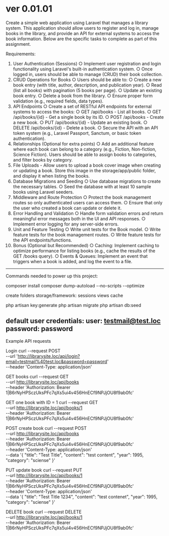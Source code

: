 # ver 0.01.01

Create a simple web application using Laravel that manages a library system. This application
should allow users to register and log in, manage books in the library, and provide an API for
external systems to access the book information. Below are the specific tasks to complete as
part of this assignment.

Requirements:
1. User Authentication (Sessions)
   ○ Implement user registration and login functionality using Laravel's built-in authentication system.
   ○ Once logged in, users should be able to manage (CRUD) their book collection.
2. CRUD Operations for Books
   ○ Users should be able to:
   ○ Create a new book entry (with title, author, description, and publication year).
   ○ Read (list all books) with pagination (5 books per page).
   ○ Update an existing book entry.
   ○ Delete a book from the library.
   ○ Ensure proper form validation (e.g., required fields, data types).
3. API Endpoints
   ○ Create a set of RESTful API endpoints for external systems to access the books:
   ○ GET /api/books - List all books.
   ○ GET /api/books/{id} - Get a single book by its ID.
   ○ POST /api/books - Create a new book.
   ○ PUT /api/books/{id} - Update an existing book.
   ○ DELETE /api/books/{id} - Delete a book.
   ○ Secure the API with an API token system (e.g., Laravel Passport, Sanctum, or basic token authentication).
4. Relationships (Optional for extra points)
   ○ Add an additional feature where each book can belong to a category (e.g., Fiction, Non-fiction, Science Fiction). Users should be able to assign books to categories, and
   filter books by category.
5. File Uploads - Allow users to upload a book cover image when creating or updating a book. Store this
   image in the storage/app/public folder, and display it when listing the books.
6. Database Migrations and Seeding
   ○ Use database migrations to create the necessary tables.
   ○ Seed the database with at least 10 sample books using Laravel seeders.
7. Middleware and Route Protection
   ○ Protect the book management routes so only authenticated users can access them.
   ○ Ensure that only the user who created a book can update or delete it.
8. Error Handling and Validation
   ○ Handle form validation errors and return meaningful error messages both in the UI and API responses.
   ○ Implement error logging for any server-side errors.
9. Unit and Feature Testing
   ○ Write unit tests for the Book model.
   ○ Write feature tests for the book management routes.
   ○ Write feature tests for the API endpoints/functions.
10. Bonus (Optional but Recommended)
    ○ Caching: Implement caching to optimize performance for listing books (e.g., cache the results of the GET /books query).
    ○ Events & Queues: Implement an event that triggers when a book is added, and log the event to a file.

--------------------------------------------------

Commands needed to power up this project:
 
composer install
composer dump-autoload --no-scripts --optimize

create folders storage/framework:
    sessions
    views
    cache

php artisan key:generate
php artisan migrate
php artisan db:seed

default user credentials:
user: testmail@test.loc
password: password
-----------------------------------------------------
Example API requests

Login
curl --request POST \
--url 'http://librarysite.loc/api/login?email=testmail%40test.loc&password=password' \
--header 'Content-Type: application/json'

GET books
curl --request GET \
--url http://librarysite.loc/api/books \
--header 'Authorization: Bearer 1|B6rNyHPSczUksPFc7qXs5ui4v456HnECf9NPJjOU8f9ab0fc'

GET one book with ID = 1
curl --request GET \
--url http://librarysite.loc/api/books/1 \
--header 'Authorization: Bearer 1|B6rNyHPSczUksPFc7qXs5ui4v456HnECf9NPJjOU8f9ab0fc'

POST create book
curl --request POST \
--url http://librarysite.loc/api/books \
--header 'Authorization: Bearer 1|B6rNyHPSczUksPFc7qXs5ui4v456HnECf9NPJjOU8f9ab0fc' \
--header 'Content-Type: application/json' \
--data '{
"title": "Test Title",
"content": "test content",
"year": 1995,
"category": "sciense"
}'

PUT update book
curl --request PUT \
--url http://librarysite.loc/api/books/1 \
--header 'Authorization: Bearer 1|B6rNyHPSczUksPFc7qXs5ui4v456HnECf9NPJjOU8f9ab0fc' \
--header 'Content-Type: application/json' \
--data '{
"title": "Test Title 1234",
"content": "test contenet",
"year": 1995,
"category": "sciense"
}'

DELETE book
curl --request DELETE \
--url http://librarysite.loc/api/books/1 \
--header 'Authorization: Bearer 1|B6rNyHPSczUksPFc7qXs5ui4v456HnECf9NPJjOU8f9ab0fc'